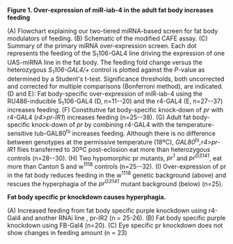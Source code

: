 **Figure 1. Over-expression of miR-iab-4 in the adult fat body increases feeding**

(A) Flowchart explaining our two-tiered miRNA-based screen for fat body modulators of feeding.
(B) Schematic of the modified CAFE assay.
(C) Summary of the primary miRNA over-expression screen. Each dot represents the feeding of the S<sub>1</sub>106-GAL4 line driving the expression of one UAS-miRNA line in the fat body. The feeding fold change versus the heterozygous *S<sub>1</sub>106-GAL4/+* control is plotted against the *P*-value as determined by a Student's t-test. Significance thresholds, both uncorrected and corrected for multiple comparisons (Bonferroni method), are indicated.
(D and E): Fat body-specific over-expression of miR-iab-4 using the RU486-inducible S<sub>1</sub>106-GAL4 (D, n=11--20) and the r4-GAL4 (E, n=27--37) increases feeding.
(F) Constitutive fat body-specific knock-down of *pr* with r4-GAL4 (*r4>pr-IR1*) increases feeding (n=25--38). 
(G) Adult fat body-specific knock-down of *pr* by combining r4-GAL4 with the temperature-sensitive tub-GAL80<sup>ts</sup> increases feeding. Although there is no difference between genotypes at the permissive temperature (18ºC), *GAL80<sup>ts</sup>,r4>pr-IR1* flies transferred to 30ºC post-eclosion eat more than heterozygous controls (n=28--30).
(H) Two hypomorphic pr mutants, *pr<sup>1</sup>* and *pr<sup>G3141</sup>*, eat more than Canton S and w<sup>1118</sup> controls (n=25--32).
(I) Over-expression of pr in the fat body reduces feeding in the w<sup>1118</sup> genetic background (above) and rescues the hyperphagia of the *pr<sup>G3141</sup>* mutant background (below) (n=25).

**Fat body specific pr knockdown causes hyperphagia.**

(A) Increased feeding from fat body specific purple knockdown using r4-Gal4 and another RNAi line , pr-IR2 (n = 25-26). (B) Fat body specific purple knockdown using FB-Gal4 (n=20). (C) Eye specific pr knockdown does not show changes in feeding amount (n = 23)